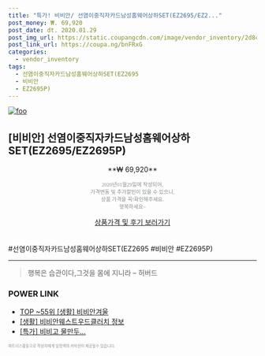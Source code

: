 ```yaml
--- 
title: "특가! 비비안/ 선염이중직자카드남성홈웨어상하SET(EZ2695/EZ2..." 
post_money: ₩. 69,920 
post_date: dt. 2020.01.29 
post_img_url: https://static.coupangcdn.com/image/vendor_inventory/2d8c/4622ea748b2595be11cda3f52eba4d64b69654d12333f6aba60503d48782.JPG 
post_link_url: https://coupa.ng/bnFRxG 
categories: 
  - vendor_inventory 
tags: 
  - 선염이중직자카드남성홈웨어상하SET(EZ2695 
  - 비비안 
  - EZ2695P) 
--- 
```

[![foo](https://static.coupangcdn.com/image/vendor_inventory/2d8c/4622ea748b2595be11cda3f52eba4d64b69654d12333f6aba60503d48782.JPG)](https://coupa.ng/bnFRxG) 

## [비비안] 선염이중직자카드남성홈웨어상하SET(EZ2695/EZ2695P) 
<p style="text-align: center;">**₩ 69,920**</p> 
<p style="text-align: center;"><span style="color: #898c8f; font-family: Georgia,Times,serif; font-size: 0.75em;">2020년01월29일에 작성되어, <br>가격변동 및 추가할인이 있을 수 있으니,<br> 상품 가격을 꼭!확인해주세요.<br>행복하세요~</span> 
</p>	 
<div markdown="0" style="text-align: center;"><a href="https://coupa.ng/bnFRxG" class="btn btn--success">상품가격 및 후기 보러가기</a></div> 
<br><br> 
  #선염이중직자카드남성홈웨어상하SET(EZ2695 #비비안 #EZ2695P) 
<hr> 

> 행복은 습관이다,그것을 몸에 지니라 – 허버드 


### POWER LINK

* <a href="https://blog.naver.com/an0733/221785159704" target="_blank"> TOP ~55위 [생활] 비비안겨울</a>
* <a href="https://blog.naver.com/fasyy4321/221759630524" target="_blank"> [생활] 비비안웨스트우드클러치 정보 </a>
* <a href="https://blog.naver.com/an0733/221786279392" target="_blank">[특가] 비비고 물만두...</a>

<span style="color: #898c8f; font-family: Georgia,Times,serif; font-size: 0.55em;">파트너스활동으로 작성자에게 일정액의 커미션이 제공될수 있습니다.</span> 
